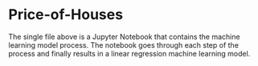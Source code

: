 # Price-of-Houses

The single file above is a Jupyter Notebook that contains the machine learning model process. The notebook goes through each step of the process and finally results in a linear regression machine learning model. 
